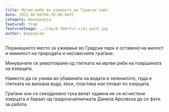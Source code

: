 ```yaml
---
title: Мртви риби во езерцата во Градски парк
date: 2023-06-04T04:30:08.047Z
category: македонија
featured: true
featuredImage: ../img/6-30mrtvi-ribi-park.jpg
author: Вардарски
---
```

<!--StartFragment-->

Поранешното место за уживање во Градски парк е оставено на милост и немилост на природата и несовесните граѓани.

<!--EndFragment--><!--StartFragment-->

Минувачите се револтирани од глетката на мртви риби на површината на езерцата.

Наместо да се ужива во убавината на водата и зеленилото, грда е глетката на валкана вода, ќеси, пластика кои пловат по езерцата.

Граѓани кои се секојдневно тука велат одамна не се исчистени езерцата и бараат од градоначалничката Данела Арсовска да се фати за работа.

<!--EndFragment-->